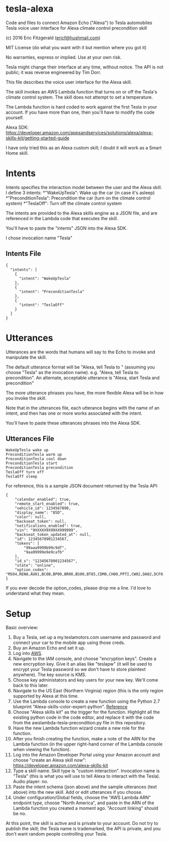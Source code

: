 # tesla-alexa
Code and files to connect Amazon Echo ("Alexa") to Tesla automobiles
Tesla voice user interface for Alexa climate control precondition skill

(c) 2016 Eric Fitzgerald (ericf@hushmail.com)

MIT License (do what you want with it but mention where you got it)

No warranties, express or implied.  Use at your own risk.

Tesla might change their interface at any time, without notice.  The API is not public; it was reverse engineered by Tim Dorr.

This file describes the voice user interface for the Alexa skill.

The skill invokes an AWS Lambda function that turns on or off the Tesla's climate
control system.  The skill does not attempt to set a temperature.

The Lambda function is hard coded to work against the first Tesla in your account.
If you have more than one, then you'll have to modify the code yourself.

Alexa SDK: https://developer.amazon.com/appsandservices/solutions/alexa/alexa-skills-kit/getting-started-guide

I have only tried this as an Alexa custom skill; I doubt it will work as a Smart Home skill.

Intents
=======
Intents specifies the interaction model between the user and the Alexa skill.
I define 3 intents:
*"WakeUpTesla": Wake up the car (in case it's asleep)
*"PreconditionTesla": Precondition the car (turn on the climate control system)
*"TeslaOff": Turn off the climate control system

The intents are provided to the Alexa skills engine as a JSON file, and are referenced in the Lambda code that executes the skill.

You'll have to paste the "intents" JSON into the Alexa SDK.

I chose invocation name "Tesla"

Intents File
------------
```
{
  "intents": [
    {
      "intent": "WakeUpTesla"
    },
    {
      "intent": "PreconditionTesla"
    },
    {
      "intent": "TeslaOff"
    }
  ]
}
```

Utterances
==========
Utterances are the words that humans will say to the Echo to invoke and manipulate the skill.

The default utterance format will be "Alexa, tell Tesla to <intent>" (assuming you choose "Tesla" as the invocation name).
e.g. "Alexa, tell Tesla to precondition".
An alternate, acceptable utterance is "Alexa, start Tesla and precondition"

The more utterance phrases you have, the more flexible Alexa will be in how you invoke the skill.

Note that in the utterances file, each utterance begins with the name of an intent, and then has one or more works associated with the intent.

You'll have to paste these utterances phrases into the Alexa SDK.

Utterances File
---------------
```
WakeUpTesla wake up
PreconditionTesla warm up
PreconditionTesla cool down
PreconditionTesla start
PreconditionTesla precondition
TeslaOff turn off
TeslaOff sleep
```

For reference, this is a sample JSON document returned by the Tesla API:

```
{
    "calendar_enabled": true,
    "remote_start_enabled": true,
    "vehicle_id": 1234567890,
    "display_name": "85D",
    "color": null,
    "backseat_token": null,
    "notifications_enabled": true,
    "vin": "9XXXXX9X99XX999999",
    "backseat_token_updated_at": null,
    "id": 12345678901234567,
    "tokens": [
        "99aaa9999b99c9df",
        "9aa99999e9e9cafb"
    ],
    "id_s": "12345678901234567",
    "state": "online",
    "option_codes": "MS04,RENA,AU01,BC0B,BP00,BR00,BS00,BT85,CDM0,CH00,PPTI,CW02,DA02,DCF0,DRLH,DSH7,DV4W,FG02,HP00,IDCF,IX01,LP01,ME02,MI00,PA00,PF00,PI01,PK00,PS01,PX00,QNET,RFP2,SC01,SP00,SR01,SU01,TM00,TP03,TR00,UTAB,WT19,WTX1,X001,X003,X007,X011,X013,X021,X025,X027,X028,X031,X037,X040,YF00,COUS"
}
```
If you ever decode the option_codes, please drop me a line.  I'd love to understand what they mean.

Setup
=====

Basic overview:

1. Buy a Tesla, set up a my.teslamotors.com username and password and connect your car to the mobile app using those creds.
2. Buy an Amazon Echo and set it up.
3. Log into [AWS](https://aws.amazon.com).
4. Navigate to the IAM console, and choose "encryption keys".  Create a new encryption key.  Give it an alias like "teslapw" (it will be used to encrypt your Tesla password so we don't have to store plaintext anywhere).  The key source is KMS.
5. Choose key administators and key users for your new key.  We'll come back to this later.
6. Navigate to the US East (Northern Virginia) region (this is the only region supported by Alexa at this time.
7. Use the Lambda console to create a new function using the Python 2.7 blueprint "Alexa-skills-color-expert-python".  [Reference](https://developer.amazon.com/public/solutions/alexa/alexa-skills-kit/docs/developing-an-alexa-skill-as-a-lambda-function)
8. Choose "Alexa skills kit" as the trigger for the function.  Highlight all the existing python code in the code editor, and replace it with the code from the awslambda-tesla-precondition.py file in this repository.
9. Have the new Lambda function wizard create a new role for the function.
10. After you finish creating the function, make a note of the ARN for the Lambda function (in the upper right-hand corner of the Lambda console when viewing the function).
11. Log into the Amazon Developer Portal using your Amazon account and choose "create an Alexa skill now": https://developer.amazon.com/alexa-skills-kit
12. Type a skill name.  Skill type is "custom interaction".  Invocation name is "Tesla" (this is what you will use to tell Alexa to interact with the Tesla). Audio player: no.
13. Paste the intent schema (json above) and the sample utterances (text above) into the new skill.  Add or edit utterances if you choose.
14. Under configuration/Global fields, choose the "AWS Lambda ARN" endpoint type, choose "North America", and paste in the ARN of the Lambda function you created a moment ago.  "Account linking" should be no.

At this point, the skill is active and is private to your account.  Do not try to publish the skill; the Tesla name is trademarked, the API is private, and you don't want random people controlling your Tesla.

